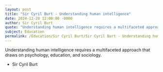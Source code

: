 ```yaml
---
layout: post
title: "Sir Cyril Burt - Understanding human intelligence"
date: 2024-12-28 12:00:00 -0000
author: Sir Cyril Burt
quote: "Understanding human intelligence requires a multifaceted approach that draws on psychology, education, and sociology."
subject: Education
permalink: /Education/Sir Cyril Burt/Sir Cyril Burt - Understanding human intelligence
---
```


Understanding human intelligence requires a multifaceted approach that draws on psychology, education, and sociology.

- Sir Cyril Burt
